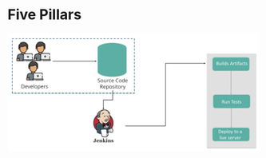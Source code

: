 # Five Pillars



![Five pillars in forming the awsWell-architected framework](../../../../../.gitbook/assets/image%20%2855%29.png)

